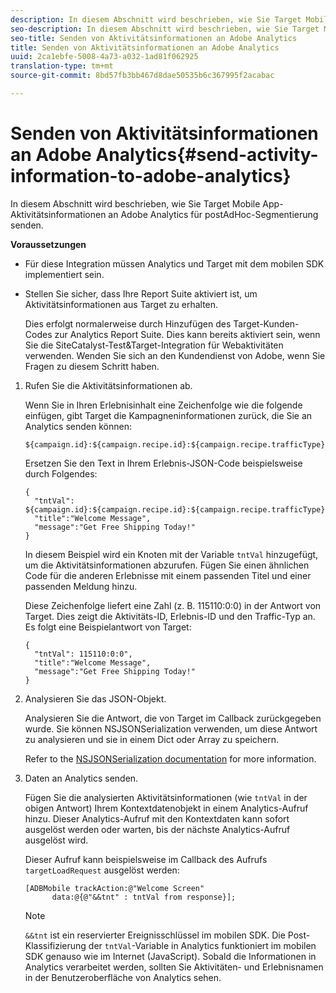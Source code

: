 ```yaml
---
description: In diesem Abschnitt wird beschrieben, wie Sie Target Mobile App-Aktivitätsinformationen an Adobe Analytics für postAdHoc-Segmentierung senden.
seo-description: In diesem Abschnitt wird beschrieben, wie Sie Target Mobile App-Aktivitätsinformationen an Adobe Analytics für postAdHoc-Segmentierung senden.
seo-title: Senden von Aktivitätsinformationen an Adobe Analytics
title: Senden von Aktivitätsinformationen an Adobe Analytics
uuid: 2ca1ebfe-5008-4a73-a032-1ad81f062925
translation-type: tm+mt
source-git-commit: 8bd57fb3bb467d8dae50535b6c367995f2acabac

---
```



# Senden von Aktivitätsinformationen an Adobe Analytics{#send-activity-information-to-adobe-analytics}

In diesem Abschnitt wird beschrieben, wie Sie Target Mobile App-Aktivitätsinformationen an Adobe Analytics für postAdHoc-Segmentierung senden.

**Voraussetzungen**

* Für diese Integration müssen Analytics und Target mit dem mobilen SDK implementiert sein.
* Stellen Sie sicher, dass Ihre Report Suite aktiviert ist, um Aktivitätsinformationen aus Target zu erhalten.

   Dies erfolgt normalerweise durch Hinzufügen des Target-Kunden-Codes zur Analytics Report Suite. Dies kann bereits aktiviert sein, wenn Sie die SiteCatalyst-Test&amp;Target-Integration für Webaktivitäten verwenden. Wenden Sie sich an den Kundendienst von Adobe, wenn Sie Fragen zu diesem Schritt haben.

1. Rufen Sie die Aktivitätsinformationen ab.

   Wenn Sie in Ihren Erlebnisinhalt eine Zeichenfolge wie die folgende einfügen, gibt Target die Kampagneninformationen zurück, die Sie an Analytics senden können:

   ```
   ${campaign.id}:${campaign.recipe.id}:${campaign.recipe.trafficType}
   ```

   Ersetzen Sie den Text in Ihrem Erlebnis-JSON-Code beispielsweise durch Folgendes:

   ```
   { 
     "tntVal": ${campaign.id}:${campaign.recipe.id}:${campaign.recipe.trafficType}", 
     "title":"Welcome Message", 
     "message":"Get Free Shipping Today!" 
   }
   ```

   In diesem Beispiel wird ein Knoten mit der Variable `tntVal` hinzugefügt, um die Aktivitätsinformationen abzurufen. Fügen Sie einen ähnlichen Code für die anderen Erlebnisse mit einem passenden Titel und einer passenden Meldung hinzu.

   Diese Zeichenfolge liefert eine Zahl (z. B. 115110:0:0) in der Antwort von Target. Dies zeigt die Aktivitäts-ID, Erlebnis-ID und den Traffic-Typ an. Es folgt eine Beispielantwort von Target:

   ```
   { 
     "tntVal": 115110:0:0", 
     "title":"Welcome Message", 
     "message":"Get Free Shipping Today!" 
   }
   ```

1. Analysieren Sie das JSON-Objekt.

   Analysieren Sie die Antwort, die von Target im Callback zurückgegeben wurde. Sie können NSJSONSerialization verwenden, um diese Antwort zu analysieren und sie in einem Dict oder Array zu speichern.

   Refer to the [NSJSONSerialization documentation](https://developer.apple.com/library/ios/documentation/Foundation/Reference/NSJSONSerialization_Class/#//apple_ref/occ/clm/NSJSONSerialization/JSONObjectWithData:options:error) for more information.
1. Daten an Analytics senden.

   Fügen Sie die analysierten Aktivitätsinformationen (wie `tntVal` in der obigen Antwort) Ihrem Kontextdatenobjekt in einem Analytics-Aufruf hinzu. Dieser Analytics-Aufruf mit den Kontextdaten kann sofort ausgelöst werden oder warten, bis der nächste Analytics-Aufruf ausgelöst wird.

   Dieser Aufruf kann beispielsweise im Callback des Aufrufs `targetLoadRequest` ausgelöst werden:

   ```
   [ADBMobile trackAction:@"Welcome Screen"  
         data:@{@"&&tnt" : tntVal from response}];
   ```

   >[!NOTE]
   >
   >`&&tnt` ist ein reservierter Ereignisschlüssel im mobilen SDK. Die Post-Klassifizierung der `tntVal`-Variable in Analytics funktioniert im mobilen SDK genauso wie im Internet (JavaScript). Sobald die Informationen in Analytics verarbeitet werden, sollten Sie Aktivitäten- und Erlebnisnamen in der Benutzeroberfläche von Analytics sehen.

